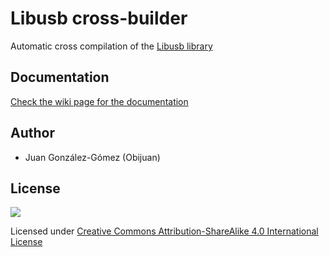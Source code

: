 # Libusb cross-builder

Automatic cross compilation of the [Libusb library](http://libusb.info/)

## Documentation

[Check the wiki page for the documentation](https://github.com/bqlabs/libusb-cross-builder/wiki)

## Author

* Juan González-Gómez (Obijuan)

## License

![](https://github.com/bqlabs/libusb-cross-builder/raw/master/doc/bq-logo-cc-sa-small-150px.png)

Licensed under [Creative Commons Attribution-ShareAlike 4.0 International License](http://creativecommons.org/licenses/by-sa/4.0/)

